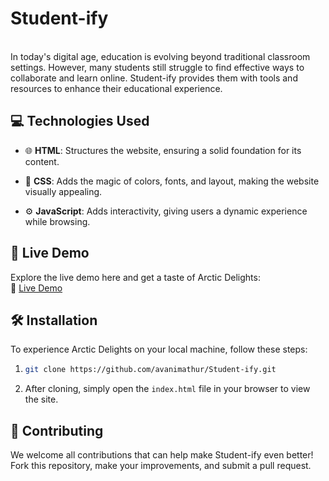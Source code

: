 # Student-ify

<br>
In today's digital age, education is evolving beyond traditional classroom settings. 
However, many students still struggle to find effective ways to collaborate and learn online.
Student-ify provides them with tools and resources to enhance their educational experience.
<br>

## 💻 **Technologies Used**
- 🌐 **HTML**: Structures the website, ensuring a solid foundation for its content.
  
- 🎨 **CSS**: Adds the magic of colors, fonts, and layout, making the website visually appealing.
  
- ⚙️ **JavaScript**: Adds interactivity, giving users a dynamic experience while browsing.

## 🚀 **Live Demo**
Explore the live demo here and get a taste of Arctic Delights:  
🔗 [Live Demo](https://student-ifyexperience.netlify.app/)

## 🛠️ **Installation**

To experience Arctic Delights on your local machine, follow these steps:

1. ```bash
   git clone https://github.com/avanimathur/Student-ify.git
   ```

2. After cloning, simply open the `index.html` file in your browser to view the site.

## 🤝 **Contributing**

We welcome all contributions that can help make  Student-ify even better! Fork this repository, make your improvements, and submit a pull request.

